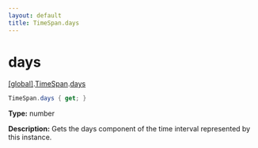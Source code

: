 ```yaml
---
layout: default
title: TimeSpan.days
---
```


# days

[\[global\]]({{site.baseurl}}/docs/).[TimeSpan]({{site.baseurl}}/docs/TimeSpan/).[days]({{site.baseurl}}/docs/TimeSpan/days/)

```cs
TimeSpan.days { get; }
```

**Type:** number

**Description:** Gets the days component of the time interval represented by this instance.
